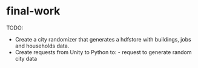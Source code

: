 # final-work

TODO:
- Create a city randomizer that generates a hdfstore with buildings, jobs and households data.
- Create requests from Unity to Python to: - request to generate random city data
